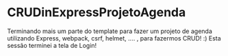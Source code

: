 # CRUDinExpressProjetoAgenda
Terminando mais um parte do template para fazer um projeto de agenda utilizando Express, webpack, csrf, helmet, .... , para fazermos CRUD! :) Esta sessão terminei a tela de Login!
